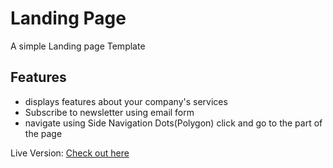 # Landing Page 

A simple Landing page Template

## Features 
- displays features about your company's services 
- Subscribe to newsletter using email form
- navigate using Side Navigation Dots(Polygon) click and go to the part of the page


Live Version: [Check out here](https://react-landing-web.web.app/)

